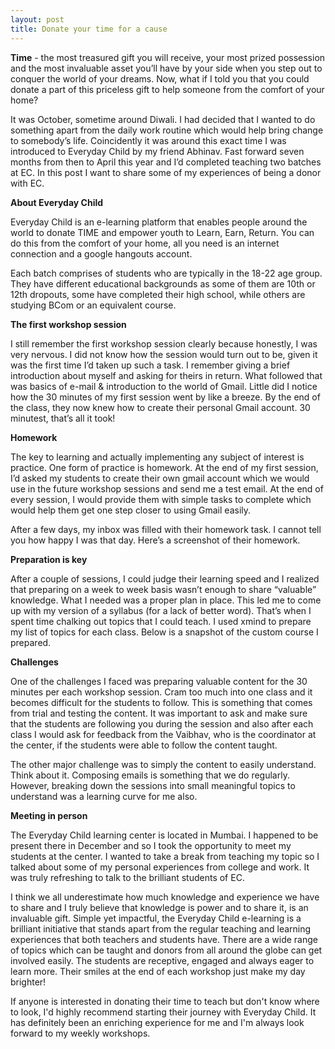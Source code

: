 ```yaml
---
layout: post
title: Donate your time for a cause
---
```


**Time** - the most treasured gift you will receive, your most prized possession and the most invaluable asset you’ll have by your side when you step out to conquer the world of your dreams. Now, what if I told you that you could donate a part of this priceless gift to help someone from the comfort of your home?

It was October, sometime around Diwali. I had decided that I wanted to do something apart from the daily work routine which would help bring change to somebody’s life. Coincidently it was around this exact time I was introduced to Everyday Child by my friend Abhinav.
Fast forward seven months from then to April this year and I’d completed teaching two batches at EC. In this post I want to share some of my experiences of being a donor with EC.

**About Everyday Child**

Everyday Child is an e-learning platform that enables people around the world to donate TIME and empower youth to Learn, Earn, Return. You can do this from the comfort of your home, all you need is an internet connection and a google hangouts account.

Each batch comprises of students who are typically in the 18-22 age group. They have different educational backgrounds as some of them are 10th or 12th dropouts, some have completed their high school, while others are studying BCom or an equivalent course.

**The first workshop session**

I still remember the first workshop session clearly because honestly, I was very nervous. I did not know how the session would turn out to be, given it was the first time I’d taken up such a task. I remember giving a brief introduction about myself and asking for theirs in return. What followed that was basics of e-mail & introduction to the world of Gmail. Little did I notice how the 30 minutes of my first session went by like a breeze. By the end of the class, they now knew how to create their personal Gmail account. 30 minutest, that’s all it took!

**Homework**

The key to learning and actually implementing any subject of interest is practice. One form of practice is homework. At the end of my first session, I’d asked my students to create their own gmail account which we would use in the future workshop sessions and send me a test email. At the end of every session, I would provide them with simple tasks to complete which would help them get one step closer to using Gmail easily.

After a few days, my inbox was filled with their homework task. I cannot tell you how happy I was that day. Here’s a screenshot of their homework.
 
**Preparation is key**

After a couple of sessions, I could judge their learning speed and I realized that preparing on a week to week basis wasn’t enough to share “valuable” knowledge. What I needed was a proper plan in place. This led me to come up with my version of a syllabus (for a lack of better word). That’s when I spent time chalking out topics that I could teach. I used xmind to prepare my list of topics for each class. Below is a snapshot of the custom course I prepared. 

**Challenges**

One of the challenges I faced was preparing valuable content for the 30 minutes per each workshop session. Cram too much into one class and it becomes difficult for the students to follow. This is something that comes from trial and testing the content. It was important to ask and make sure that the students are following you during the session and also after each class I would ask for feedback from the Vaibhav, who is the coordinator at the center, if the students were able to follow the content taught.

The other major challenge was to simply the content to easily understand. Think about it. Composing emails is something that we do regularly. However, breaking down the sessions into small meaningful topics to understand was a learning curve for me also.

**Meeting in person**

The Everyday Child learning center is located in Mumbai. I happened to be present there in December and so I took the opportunity to meet my students at the center. I wanted to take a break from teaching my topic so I talked about some of my personal experiences from college and work. It was truly refreshing to talk to the brilliant students of EC.
 
I think we all underestimate how much knowledge and experience we have to share and I truly believe that knowledge is power and to share it, is an invaluable gift. Simple yet impactful, the Everyday Child e-learning is a brilliant initiative that stands apart from the regular teaching and learning experiences that both teachers and students have. There are a wide range of topics which can be taught and donors from all around the globe can get involved easily. The students are receptive, engaged and always eager to learn more. Their smiles at the end of each workshop just make my day brighter!

If anyone is interested in donating their time to teach but don't know where to look, I'd highly recommend starting their journey with Everyday Child. It has definitely been an enriching experience for me and I'm always look forward to my weekly workshops.